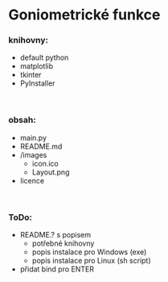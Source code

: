 # Goniometrické funkce

### knihovny:
- default python
- matplotlib
- tkinter
- PyInstaller

<br>

### obsah:
- main.py
- README.md
- /images
    - icon.ico
    - Layout.png
- licence

<br>

### ToDo:
- README.? s popisem
    - potřebné knihovny
    - popis instalace pro Windows (exe)
    - popis instalace pro Linux (sh script)
- přidat bind pro ENTER